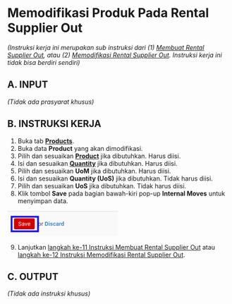 # Memodifikasi Produk Pada Rental Supplier Out

*(Instruksi kerja ini merupakan sub instruksi dari (1) [Membuat Rental Supplier Out](./membuat.md), atau (2) [Memodifikasi Rental Supplier Out](./modifikasi.md). Instruksi kerja ini tidak bisa berdiri sendiri)*

## A. INPUT

*(Tidak ada prasyarat khusus)*

## B. INSTRUKSI KERJA

1. Buka tab **[Products](./penjelasan.md#tab-products)**.
2. Buka data **Product** yang akan dimodifikasi.
3. Pilih dan sesuaikan **[Product](./penjelasan.md#field-product)** jika dibutuhkan. Harus diisi.
4. Isi dan sesuaikan **[Quantity](./penjelasan.md#field-quantity)** jika dibutuhkan. Harus diisi.
5. Pilih dan sesuaikan **UoM** jika dibutuhkan. Harus diisi.
6. Isi dan sesuaikan **Quantity (UoS)** jika dibutuhkan. Tidak harus diisi.
7. Pilih dan sesuaikan **UoS** jika dibutuhkan. Tidak harus diisi.
8. Klik tombol **Save** pada bagian bawah-kiri pop-up **Internal Moves** untuk menyimpan data.

![](../../img/rental-supplier-out/tombol-save-produk.png)

9. Lanjutkan [langkah ke-11 Instruksi Membuat Rental Supplier Out](./membuat.md#l11) atau [langkah ke-12 Instruksi Memodifikasi Rental Supplier Out](./modifikasi.md#l12).

## C. OUTPUT

*(Tidak ada instruksi khusus)*
